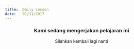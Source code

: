 ```yaml
---
title:  Daily Lesson
date:   01/11/2017
---
```


### <center>Kami sedang mengerjakan pelajaran ini</center>
<center>Silahkan kembali lagi nanti</center>
